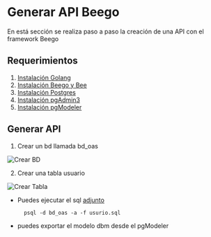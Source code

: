 # Generar API Beego

En está sección se realiza  paso a paso la creación de una API con el framework Beego


## Requerimientos

1. [Instalación Golang](/instalacion_de_herramientas/golang.md)
3. [Instalación Beego y Bee](/instalacion_de_herramientas/beego.md)
4. [Instalación Postgres](/instalacion_de_herramientas/postgres.md)
5. [Instalación pgAdmin3](/instalacion_de_herramientas/pgadmin3.md)
6. [Instalación pgModeler](/instalacion_de_herramientas/pgmodeler.md)

## Generar API

1. Crear un bd llamada bd_oas

  ![Crear BD](/img/001.png)

2. Crear una tabla usuario

  ![Crear Tabla](/img/002.png)

  - Puedes ejecutar el sql [adjunto](/bd/usurio.sql)

          psql -d bd_oas -a -f usurio.sql

  - puedes exportar el modelo dbm desde el pgModeler
